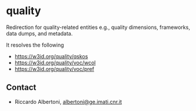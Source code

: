 # quality

Redirection for quality-related entities e.g., quality dimensions, frameworks, data dumps, and metadata.

It resolves the following 
* https://w3id.org/quality/qskos
* https://w3id.org/quality/voc/wcol
* https://w3id.org/quality/voc/pref


## Contact

* Riccardo Albertoni, [albertoni@ge.imati.cnr.it](mailto:albertoni@ge.imati.cnr.it)

